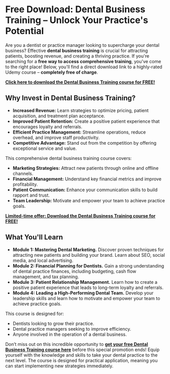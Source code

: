 # Free Download: Dental Business Training – Unlock Your Practice's Potential

Are you a dentist or practice manager looking to supercharge your dental business? Effective **dental business training** is crucial for attracting patients, boosting revenue, and creating a thriving practice. If you're searching for a **free way to access comprehensive training**, you've come to the right place! Below, you'll find a direct download link to a highly-rated Udemy course – **completely free of charge**.

[**Click here to download the Dental Business Training course for FREE!**](https://udemywork.com/dental-business-training)

## Why Invest in Dental Business Training?

*   **Increased Revenue:** Learn strategies to optimize pricing, patient acquisition, and treatment plan acceptance.
*   **Improved Patient Retention:** Create a positive patient experience that encourages loyalty and referrals.
*   **Efficient Practice Management:** Streamline operations, reduce overhead, and improve staff productivity.
*   **Competitive Advantage:** Stand out from the competition by offering exceptional service and value.

This comprehensive dental business training course covers:

*   **Marketing Strategies:** Attract new patients through online and offline channels.
*   **Financial Management:** Understand key financial metrics and improve profitability.
*   **Patient Communication:** Enhance your communication skills to build rapport and trust.
*   **Team Leadership:** Motivate and empower your team to achieve practice goals.

[**Limited-time offer: Download the Dental Business Training course for FREE!**](https://udemywork.com/dental-business-training)

## What You'll Learn

*   **Module 1: Mastering Dental Marketing.** Discover proven techniques for attracting new patients and building your brand. Learn about SEO, social media, and local advertising.
*   **Module 2: Financial Planning for Dentists.** Gain a strong understanding of dental practice finances, including budgeting, cash flow management, and tax planning.
*   **Module 3: Patient Relationship Management.** Learn how to create a positive patient experience that leads to long-term loyalty and referrals.
*   **Module 4: Leading a High-Performing Dental Team.** Develop your leadership skills and learn how to motivate and empower your team to achieve practice goals.

This course is designed for:

*   Dentists looking to grow their practice.
*   Dental practice managers seeking to improve efficiency.
*   Anyone involved in the operation of a dental business.

Don’t miss out on this incredible opportunity to **[get your free Dental Business Training course here](https://udemywork.com/dental-business-training)** before this special promotion ends! Equip yourself with the knowledge and skills to take your dental practice to the next level. The course is designed for practical application, meaning you can start implementing new strategies immediately.
